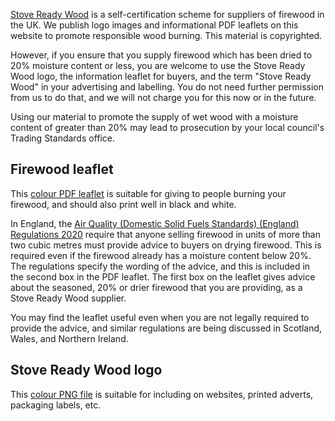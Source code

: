 [Stove Ready Wood](/) is a self-certification scheme for suppliers of firewood in
the UK. We publish logo images and informational PDF leaflets on this website 
to promote responsible wood burning. This material is copyrighted.

However, if you ensure that you supply firewood which has been dried to 20%
moisture content or less, you are welcome to use the Stove Ready Wood logo,
the information leaflet for buyers, and the term "Stove Ready Wood" in your
advertising and labelling. You do not need further permission from us to
do that, and we will not charge you for this now or in the future.

Using our material to promote the supply of wet wood with a moisture content
of greater than 20% may lead to prosecution by your local council's Trading Standards
office.

## Firewood leaflet

This [colour PDF leaflet](/srw-info-leaflet.pdf) is suitable for giving to people burning your
firewood, and should also print well in black and white.

In England, the [Air Quality (Domestic Solid Fuels Standards) (England) Regulations 2020](https://www.legislation.gov.uk/uksi/2020/1095/contents/made)
require that anyone selling firewood in units of more than two cubic metres
must provide advice to buyers on drying firewood. This is required even if
the firewood already has a moisture content below 20%. The regulations
specify the wording of the advice, and this is included in the second box in
the PDF leaflet. The first box on the leaflet gives advice about the
seasoned, 20% or drier firewood that you are providing, as a Stove Ready Wood
supplier. 

You may find the leaflet useful even when you are not legally required to 
provide the advice, and similar regulations are being discussed in Scotland, 
Wales, and Northern Ireland.

## Stove Ready Wood logo

This [colour PNG file](/stovereadywood-1000x1000.png) is suitable for including on websites, printed adverts,
packaging labels, etc. 

